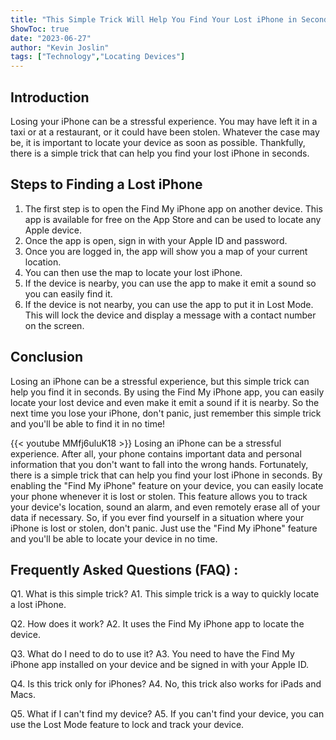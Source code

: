 ```yaml
---
title: "This Simple Trick Will Help You Find Your Lost iPhone in Seconds!"
ShowToc: true 
date: "2023-06-27"
author: "Kevin Joslin" 
tags: ["Technology","Locating Devices"]
---
```

## Introduction 
Losing your iPhone can be a stressful experience. You may have left it in a taxi or at a restaurant, or it could have been stolen. Whatever the case may be, it is important to locate your device as soon as possible. Thankfully, there is a simple trick that can help you find your lost iPhone in seconds. 

## Steps to Finding a Lost iPhone
1. The first step is to open the Find My iPhone app on another device. This app is available for free on the App Store and can be used to locate any Apple device. 
2. Once the app is open, sign in with your Apple ID and password. 
3. Once you are logged in, the app will show you a map of your current location. 
4. You can then use the map to locate your lost iPhone. 
5. If the device is nearby, you can use the app to make it emit a sound so you can easily find it. 
6. If the device is not nearby, you can use the app to put it in Lost Mode. This will lock the device and display a message with a contact number on the screen.

## Conclusion
Losing an iPhone can be a stressful experience, but this simple trick can help you find it in seconds. By using the Find My iPhone app, you can easily locate your lost device and even make it emit a sound if it is nearby. So the next time you lose your iPhone, don't panic, just remember this simple trick and you'll be able to find it in no time!

{{< youtube MMfj6uluK18 >}} 
Losing an iPhone can be a stressful experience. After all, your phone contains important data and personal information that you don't want to fall into the wrong hands. Fortunately, there is a simple trick that can help you find your lost iPhone in seconds. By enabling the "Find My iPhone" feature on your device, you can easily locate your phone whenever it is lost or stolen. This feature allows you to track your device's location, sound an alarm, and even remotely erase all of your data if necessary. So, if you ever find yourself in a situation where your iPhone is lost or stolen, don't panic. Just use the "Find My iPhone" feature and you'll be able to locate your device in no time.

## Frequently Asked Questions (FAQ) :
Q1. What is this simple trick?
A1. This simple trick is a way to quickly locate a lost iPhone.

Q2. How does it work?
A2. It uses the Find My iPhone app to locate the device.

Q3. What do I need to do to use it?
A3. You need to have the Find My iPhone app installed on your device and be signed in with your Apple ID.

Q4. Is this trick only for iPhones?
A4. No, this trick also works for iPads and Macs.

Q5. What if I can't find my device?
A5. If you can't find your device, you can use the Lost Mode feature to lock and track your device.


